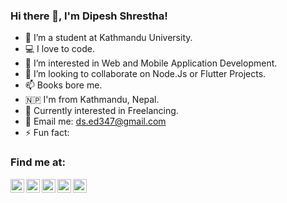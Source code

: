 ### Hi there 👋, I'm Dipesh Shrestha!

- 🔭 I’m a student at Kathmandu University.
- 💻 I love to code.
- 🌱 I’m interested in Web and Mobile Application Development.
- 👯 I’m looking to collaborate on Node.Js or Flutter Projects.
- 📫 Books bore me.
- 🇳🇵 I'm from Kathmandu, Nepal.
- 📨 Currently interested in Freelancing.
- 💬 Email me: ds.ed347@gmail.com
- ⚡ Fun fact: 

### Find me at:

<!--[<img align="left" alt="codeSTACKr.com" width="22px" src="https://raw.githubusercontent.com/iconic/open-iconic/master/svg/globe.svg" />][website] -->
[<img align="left" alt="Dipesh Shrestha | Facebook" width="22px" src="https://cdn.jsdelivr.net/npm/simple-icons@v3/icons/facebook.svg" />][facebook]
[<img align="left" alt="Dipesh Shrestha | Instagram" width="22px" src="https://cdn.jsdelivr.net/npm/simple-icons@v3/icons/instagram.svg" />][instagram]
[<img align="left" alt="Dipesh Shrestha | LinkedIn" width="22px" src="https://cdn.jsdelivr.net/npm/simple-icons@v3/icons/linkedin.svg" />][linkedin]
[<img align="left" alt="Dipesh Shrestha | Twitter" width="22px" src="https://cdn.jsdelivr.net/npm/simple-icons@v3/icons/twitter.svg" />][twitter]
[<img align="left" alt="Dipesh Shrestha | Youtube" width="22px" src="https://cdn.jsdelivr.net/npm/simple-icons@v3/icons/youtube.svg" />][youtube]

<br />
<br />

[facebook]: https://facebook.com/dipesh.stha.18
[twitter]: https://twitter.com/deep_es_sence
[youtube]: https://www.youtube.com/channel/UCJ6QAu-YES5jV8wbpLUN4AQ
[instagram]: https://www.instagram.com/deep_es_sence347/
[linkedin]: https://www.linkedin.com/in/dipesh-shrestha-949780197/
